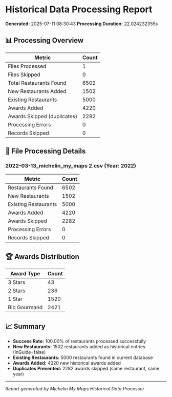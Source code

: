 # Historical Data Processing Report

**Generated:** 2025-07-11 08:30:43
**Processing Duration:** 22.024232355s

## 📊 Processing Overview

| Metric | Count |
|--------|-------|
| Files Processed | 1 |
| Files Skipped | 0 |
| Total Restaurants Found | 6502 |
| New Restaurants Added | 1502 |
| Existing Restaurants | 5000 |
| Awards Added | 4220 |
| Awards Skipped (duplicates) | 2282 |
| Processing Errors | 0 |
| Records Skipped | 0 |

## 📁 File Processing Details

### 2022-03-13_michelin_my_maps 2.csv (Year: 2022)

| Metric | Count |
|--------|-------|
| Restaurants Found | 6502 |
| New Restaurants | 1502 |
| Existing Restaurants | 5000 |
| Awards Added | 4220 |
| Awards Skipped | 2282 |
| Processing Errors | 0 |
| Records Skipped | 0 |

## 🏆 Awards Distribution

| Award Type | Count |
|------------|-------|
| 3 Stars | 43 |
| 2 Stars | 236 |
| 1 Star | 1520 |
| Bib Gourmand | 2421 |

## 📈 Summary

- **Success Rate:** 100.00% of restaurants processed successfully
- **New Restaurants:** 1502 restaurants added as historical entries (InGuide=false)
- **Existing Restaurants:** 5000 restaurants found in current database
- **Awards Added:** 4220 new historical awards added
- **Duplicates Prevented:** 2282 awards skipped (same restaurant, same year)

---
*Report generated by Michelin My Maps Historical Data Processor*
